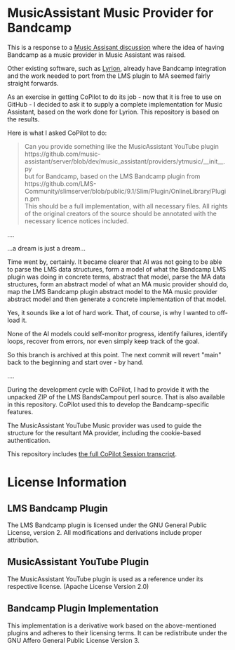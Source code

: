 # MusicAssistant Music Provider for Bandcamp

This is a response to a [Music Assisant discussion](https://github.com/orgs/music-assistant/discussions/2315) where
the idea of having Bandcamp as a music provider in Music Assistant was raised.

Other existing software, such as [Lyrion](https://github.com/LMS-Community/slimserver), already have Bandcamp integration and
the work needed to port from the LMS plugin to MA seemed fairly straight forwards.

As an exercise in getting CoPilot to do its job - now that it is free to use on GitHub - I decided to ask it to supply a complete
implementation for Music Assistant, based on the work done for Lyrion.  This repository is based on the results.

Here is what I asked CoPilot to do:
<blockquote>
Can you provide something like the MusicAssistant YouTube plugin
<br/>https://github.com/music-assistant/server/blob/dev/music_assistant/providers/ytmusic/__init__.py
<br/>but for Bandcamp, based on the LMS Bandcamp plugin from
<br/>https://github.com/LMS-Community/slimserver/blob/public/9.1/Slim/Plugin/OnlineLibrary/Plugin.pm
<br/>This should be a full implementation, with all necessary files.
All rights of the original creators of the source should be annotated with the necessary licence notices included.
</blockquote>

....

...a dream is just a dream...

Time went by, certainly.  It became clearer that AI was not going to be able to parse the LMS data structures, form a model
of what the Bandcamp LMS plugin was doing in concrete terms, abstract that model, parse the MA data structures, form an
abstract model of what an MA music provider should do, map the LMS Bandcamp plugin abstract model to the MA music provider
abstract model and then generate a concrete implementation of that model.

Yes, it sounds like a lot of hard work.  That, of course, is why I wanted to off-load it.

None of the AI models could self-monitor progress, identify failures, identify loops, recover from errors, nor even simply
keep track of the goal.

So this branch is archived at this point.  The next commit will revert "main" back to the beginning and start over - by hand.

....

During the development cycle with CoPilot, I had to provide it with the unpacked ZIP of the LMS BandsCampout
perl source.  That is also available in this repository.  CoPilot used this to develop the Bandcamp-specific features.

The MusicAssistant YouTube Music provider was used to guide the structure for the resultant MA provider, including
the cookie-based authentication.

This repository includes [the full CoPilot Session transcript](CoPilot-Session-transcript.log).

# License Information

## LMS Bandcamp Plugin
The LMS Bandcamp plugin is licensed under the GNU General Public License, version 2. All modifications and derivations include proper attribution.

## MusicAssistant YouTube Plugin
The MusicAssistant YouTube plugin is used as a reference under its respective license.  (Apache License Version 2.0)

## Bandcamp Plugin Implementation
This implementation is a derivative work based on the above-mentioned plugins and adheres to their licensing terms.
It can be redistribute under the GNU Affero General Public License Version 3.
